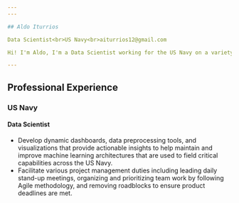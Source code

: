 ```yaml
---
---

## Aldo Iturrios

Data Scientist<br>US Navy<br>aiturrios12@gmail.com

Hi! I'm Aldo, I'm a Data Scientist working for the US Navy on a variety of data driven projects. Previously, I worked as a data analyst at [Mathematica](https://www.mathematica.org), [Pandora Media Inc.](https://www.pandora.com/about), and the [Pew Research Center](https://www.pewresearch.org). I earned my MS in Applied Statistics from the University of Michigan and my BA from the University of California, Berkeley. If you'd like to contact me, please reach out to me via email at aiturrios12@gmail.com.

---
```


## Professional Experience

### US Navy

#### Data Scientist

- Develop dynamic dashboards, data preprocessing tools, and visualizations that provide actionable insights to help maintain and improve machine learning architectures that are used to field critical capabilities across the US Navy.
- Facilitate various project management duties including leading daily stand-up meetings, organizing and prioritizing team work by following Agile methodology, and removing roadblocks to ensure product deadlines are met.